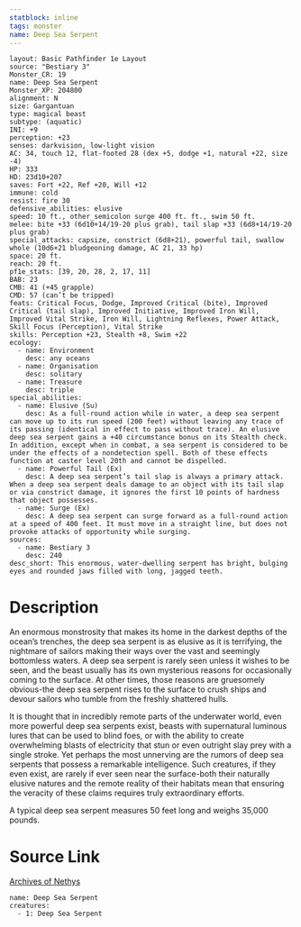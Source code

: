 ```yaml
---
statblock: inline
tags: monster
name: Deep Sea Serpent
---
```

```statblock
layout: Basic Pathfinder 1e Layout
source: "Bestiary 3"
Monster_CR: 19
name: Deep Sea Serpent
Monster_XP: 204800
alignment: N
size: Gargantuan
type: magical beast
subtype: (aquatic)
INI: +9
perception: +23
senses: darkvision, low-light vision
AC: 34, touch 12, flat-footed 28 (dex +5, dodge +1, natural +22, size -4)
HP: 333
HD: 23d10+207
saves: Fort +22, Ref +20, Will +12
immune: cold
resist: fire 30
defensive_abilities: elusive
speed: 10 ft., other_semicolon surge 400 ft. ft., swim 50 ft.
melee: bite +33 (6d10+14/19-20 plus grab), tail slap +33 (6d8+14/19-20 plus grab)
special_attacks: capsize, constrict (6d8+21), powerful tail, swallow whole (10d6+21 bludgeoning damage, AC 21, 33 hp)
space: 20 ft.
reach: 20 ft.
pf1e_stats: [39, 20, 28, 2, 17, 11]
BAB: 23
CMB: 41 (+45 grapple)
CMD: 57 (can’t be tripped)
feats: Critical Focus, Dodge, Improved Critical (bite), Improved Critical (tail slap), Improved Initiative, Improved Iron Will, Improved Vital Strike, Iron Will, Lightning Reflexes, Power Attack, Skill Focus (Perception), Vital Strike
skills: Perception +23, Stealth +8, Swim +22
ecology:
  - name: Environment
    desc: any oceans
  - name: Organisation
    desc: solitary
  - name: Treasure
    desc: triple
special_abilities:
  - name: Elusive (Su)
    desc: As a full-round action while in water, a deep sea serpent can move up to its run speed (200 feet) without leaving any trace of its passing (identical in effect to pass without trace). An elusive deep sea serpent gains a +40 circumstance bonus on its Stealth check. In addition, except when in combat, a sea serpent is considered to be under the effects of a nondetection spell. Both of these effects function at caster level 20th and cannot be dispelled.
  - name: Powerful Tail (Ex)
    desc: A deep sea serpent’s tail slap is always a primary attack. When a deep sea serpent deals damage to an object with its tail slap or via constrict damage, it ignores the first 10 points of hardness that object possesses.
  - name: Surge (Ex)
    desc: A deep sea serpent can surge forward as a full-round action at a speed of 400 feet. It must move in a straight line, but does not provoke attacks of opportunity while surging.
sources:
  - name: Bestiary 3
    desc: 240
desc_short: This enormous, water-dwelling serpent has bright, bulging eyes and rounded jaws filled with long, jagged teeth.
```
# Description
An enormous monstrosity that makes its home in the darkest depths of the ocean’s trenches, the deep sea serpent is as elusive as it is terrifying, the nightmare of sailors making their ways over the vast and seemingly bottomless waters. A deep sea serpent is rarely seen unless it wishes to be seen, and the beast usually has its own mysterious reasons for occasionally coming to the surface. At other times, those reasons are gruesomely obvious-the deep sea serpent rises to the surface to crush ships and devour sailors who tumble from the freshly shattered hulls.

It is thought that in incredibly remote parts of the underwater world, even more powerful deep sea serpents exist, beasts with supernatural luminous lures that can be used to blind foes, or with the ability to create overwhelming blasts of electricity that stun or even outright slay prey with a single stroke. Yet perhaps the most unnerving are the rumors of deep sea serpents that possess a remarkable intelligence. Such creatures, if they even exist, are rarely if ever seen near the surface-both their naturally elusive natures and the remote reality of their habitats mean that ensuring the veracity of these claims requires truly extraordinary efforts.

A typical deep sea serpent measures 50 feet long and weighs 35,000 pounds.
# Source Link
[Archives of Nethys](https://aonprd.com/MonsterDisplay.aspx?ItemName=Deep%20Sea%20Serpent)
```encounter-table
name: Deep Sea Serpent
creatures:
  - 1: Deep Sea Serpent
```
